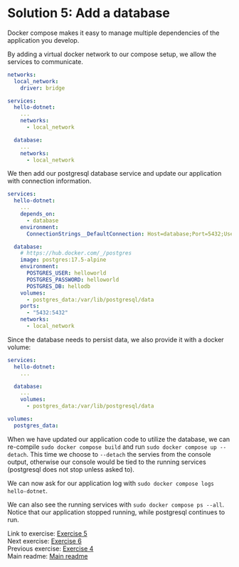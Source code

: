 # Solution 5: Add a database

Docker compose makes it easy to manage multiple dependencies of the application you develop.

By adding a virtual docker network to our compose setup, we allow the services to communicate.

```yaml
networks:
  local_network:
    driver: bridge

services:
  hello-dotnet:
    ...
    networks:
      - local_network

  database:
    ...
    networks:
      - local_network
```

We then add our postgresql database service and update our application with connection information.

```yaml
services:
  hello-dotnet:
    ...
    depends_on:
      - database
    environment:
      ConnectionStrings__DefaultConnection: Host=database;Port=5432;Username=helloworld;Password=helloworld;Database=hellodb

  database:
    # https://hub.docker.com/_/postgres
    image: postgres:17.5-alpine
    environment:
      POSTGRES_USER: helloworld
      POSTGRES_PASSWORD: helloworld
      POSTGRES_DB: hellodb
    volumes:
      - postgres_data:/var/lib/postgresql/data
    ports:
      - "5432:5432"
    networks:
      - local_network
```

Since the database needs to persist data, we also provide it with a docker volume:

```yaml
services:
  hello-dotnet:
    ...

  database:
    ...
    volumes:
      - postgres_data:/var/lib/postgresql/data

volumes:
  postgres_data:
```

When we have updated our application code to utilize the database, we can re-compile `sudo docker compose build` and run `sudo docker compose up --detach`. This time we choose to `--detach` the servies from the console output, otherwise our console would be tied to the running services (postgresql does not stop unless asked to).

We can now ask for our application log with `sudo docker compose logs hello-dotnet`.

We can also see the running services with `sudo docker compose ps --all`. Notice that our application stopped running, while postgresql continues to run.

Link to exercise: [Exercise 5](../exercise-5.md)  
Next exercise: [Exercise 6](../exercise-6.md)  
Previous exercise: [Exercise 4](../exercise-4.md)  
Main readme: [Main readme](../README.md)
